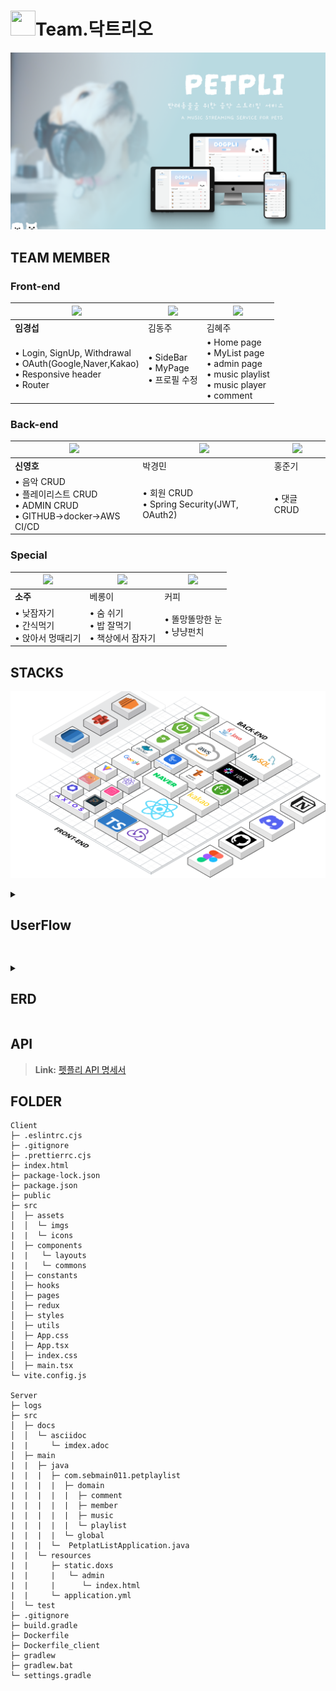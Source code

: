 # <img src="https://raw.githubusercontent.com/codestates-seb/seb44_main_011/dev/img/%E1%84%83%E1%85%A1%E1%86%A8%E1%84%90%E1%85%B3%E1%84%85%E1%85%B5%E1%84%8B%E1%85%A9.jpg" width="40" height="40" /></div>Team.닥트리오

![image](/img/petpli.png)


## TEAM MEMBER
### Front-end

| <img src="https://raw.githubusercontent.com/codestates-seb/seb44_main_011/dev/img/%E1%84%89%E1%85%A5%E1%86%B8%E1%84%82%E1%85%B5%E1%86%B7.png"/> | <img src="https://github.com/codestates-seb/seb44_main_011/blob/dev/img/%E1%84%8D%E1%85%AE%E1%84%82%E1%85%B5%E1%86%B7.png"/> | <img src="https://raw.githubusercontent.com/codestates-seb/seb44_main_011/dev/img/%E1%84%80%E1%85%B5%E1%86%B7%E1%84%92%E1%85%A8%E1%84%8C%E1%85%AE.png"/> |
| ------------------------------------------------------------------------------------------ | ------------------------------------------------------------------------------------------ | ------------------------------------------------------------------------------------------ |
| **임경섭**                                                                              | 김동주                                                                                     | 김혜주                                                                                    |
| • Login, SignUp, Withdrawal<br> • OAuth(Google,Naver,Kakao)<br> • Responsive header<br> • Router                                                             |  • SideBar <br> • MyPage <br> • 프로필 수정                                                              | • Home page <br> • MyList page <br> • admin page <br> • music playlist <br> • music player <br>  • comment                                                            |

### Back-end
| <img src="https://raw.githubusercontent.com/codestates-seb/seb44_main_011/dev/img/%E1%84%8B%E1%85%A7%E1%86%BC%E1%84%92%E1%85%A9%E1%84%82%E1%85%B5%E1%86%B7.png"/>| <img src="https://raw.githubusercontent.com/codestates-seb/seb44_main_011/dev/img/%E1%84%80%E1%85%A7%E1%86%BC%E1%84%86%E1%85%B5%E1%86%AB%E1%84%82%E1%85%B5%E1%86%B7.png"/> | <img src="https://raw.githubusercontent.com/codestates-seb/seb44_main_011/dev/img/%E1%84%8C%E1%85%AE%E1%86%AB%E1%84%80%E1%85%B5%E1%84%82%E1%85%B5%E1%86%B7.png"/> |
| ------------------------------------------------------------------------------------------ | ------------------------------------------------------------------------------------------ | ------------------------------------------------------------------------------------------ |
| **신영호**                                                                              | 박경민                                                                                     | 홍준기                                                                                    |
| • 음악 CRUD<br> • 플레이리스트 CRUD<br> • ADMIN CRUD<br> • GITHUB->docker->AWS CI/CD                                                             | • 회원 CRUD<br> • Spring Security(JWT, OAuth2)                                                              | • 댓글 CRUD                                                                |
### Special
| <img src="https://raw.githubusercontent.com/codestates-seb/seb44_main_011/dev/img/%E1%84%89%E1%85%A9%E1%84%8C%E1%85%AE.png"/> | <img src="https://raw.githubusercontent.com/codestates-seb/seb44_main_011/dev/img/%E1%84%87%E1%85%A6%E1%84%85%E1%85%A9%E1%86%BC%E1%84%8B%E1%85%B5.png"/> | <img src="https://raw.githubusercontent.com/codestates-seb/seb44_main_011/dev/img/%E1%84%8F%E1%85%A5%E1%84%91%E1%85%B5.png"/> |
| ------------------------------------------------------------------------------------------ | ------------------------------------------------------------------------------------------ | ------------------------------------------------------------------------------------------ |
| **소주**                                                                              | 베롱이                                                                                    | 커피                                                                                    |
| • 낮잠자기 <br> • 간식먹기 <br> • 앉아서 멍때리기                                                              | • 숨 쉬기<br> • 밥 잘먹기<br> • 책상에서 잠자기                                                              | • 똘망똘망한 눈  <br> • 냥냥펀치                                                                   |
## STACKS
![image](/img/Stacks.png)

<details>
  <summary><strong><h2>UserFlow</h2></strong></summary>
  <div>
    <img src="./img/userflow.png" alt="ERD Image">
  </div>
</details>

## 
<details>
  <summary><strong><h2>ERD</h2></strong></summary>
  <div>
    <img src="./img/ERD.png" alt="ERD Image">
  </div>
</details>

##

## API
> **<i class="fa fa-question-circle"></i> Link:** [펫플리 API 명세서](https://api.petpil.site:8080/docs/swagger-ui/index.html)
## FOLDER
```
Client
├─ .eslintrc.cjs
├─ .gitignore
├─ .prettierrc.cjs
├─ index.html
├─ package-lock.json
├─ package.json
├─ public
├─ src
│  ├─ assets
│  │  └─ imgs
|  |  └─ icons
│  ├─ components
|  |   └─ layouts
|  |   └─ commons
│  ├─ constants
│  ├─ hooks
│  ├─ pages
│  ├─ redux
│  ├─ styles
│  ├─ utils
│  ├─ App.css
│  ├─ App.tsx
│  ├─ index.css
│  ├─ main.tsx
└─ vite.config.js

Server
├─ logs
├─ src
│  ├─ docs
│  │  └─ asciidoc
|  |     └─ imdex.adoc
│  ├─ main
|  |  ├─ java
|  |  |  ├─ com.sebmain011.petplaylist
|  |  |  |  ├─ domain
|  |  |  |  |  ├─ comment
|  |  |  |  |  ├─ member
|  |  |  |  |  ├─ music
|  |  |  |  |  └─ playlist
|  |  |  |  └─ global
|  |  |  └─  PetplatListApplication.java
|  |  └─ resources
|  |     ├─ static.doxs
|  |     |   └─ admin
|  |     |      └─ index.html
|  |     └─ application.yml
│  └─ test
├─ .gitignore
├─ build.gradle
├─ Dockerfile
├─ Dockerfile_client
├─ gradlew
├─ gradlew.bat
└─ settings.gradle

```
